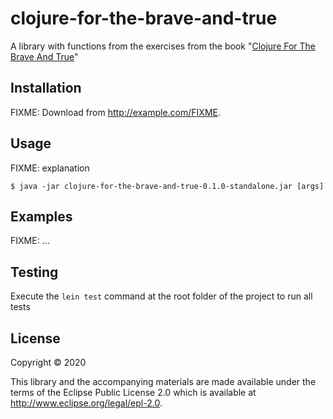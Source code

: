 # clojure-for-the-brave-and-true

A library with functions from the exercises from the book "[Clojure For The Brave And True](https://www.braveclojure.com)"

## Installation

FIXME: Download from http://example.com/FIXME.

## Usage

FIXME: explanation

    $ java -jar clojure-for-the-brave-and-true-0.1.0-standalone.jar [args]

## Examples

FIXME: ...

## Testing

Execute the `lein test` command at the root folder of the project to run all tests

## License

Copyright © 2020

This library and the accompanying materials are made available under the
terms of the Eclipse Public License 2.0 which is available at
http://www.eclipse.org/legal/epl-2.0.